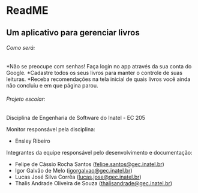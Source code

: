 # ReadME

## Um aplicativo para gerenciar livros

###### Como será:

*Não se preocupe com senhas! Faça login no app através da sua conta do Google.
*Cadastre todos os seus livros para manter o controle de suas leituras.
*Receba recomendações na tela inicial de quais livros você ainda não concluiu e em que página parou.

###### Projeto escolar:

Disciplina de Engenharia de Software do Inatel - EC 205 

Monitor responsável pela disciplina: 
- Ensley Ribeiro

Integrantes da equipe responsável pelo desenvolvimento e documentação:

- Felipe de Cássio Rocha Santos ([felipe.santos@gec.inatel.br](mailto:felipe.santos@gec.inatel.br))
- Igor Galvão de Melo ([igorgalvao@gec.inatel.br](mailto:igorgalvao@gec.inatel.br))
- Lucas José Silva Corrêa ([lucas.jose@gec.inatel.br](mailto:lucas.jose@gec.inatel.br))
- Thalis Andrade Oliveira de Souza ([thalisandrade@gec.inatel.br](mailto:thalisandrade@gec.inatel.br))
